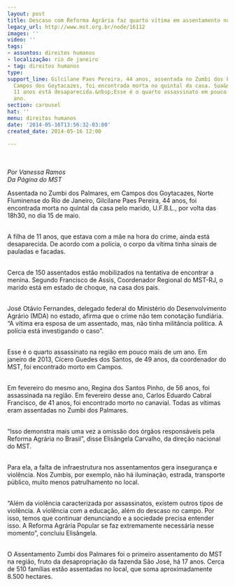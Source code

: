 ```yaml
---
layout: post
title: Descaso com Reforma Agrária faz quarto vítima em assentamento no RJ
legacy_url: http://www.mst.org.br/node/16112
images: ''
video: ''
tags:
- assuntos: direitos humanos
- localização: rio de janeiro
- tag: direitos humanos
type: 
support_line: Gilcilane Paes Pereira, 44 anos, assentada no Zumbi dos Palmares, em
  Campos dos Goytacazes, foi encontrada morta no quintal da casa. Sua&nbsp;filha de
  11 anos está desaparecida.&nbsp;Esse é o quarto assassinato em pouco mais de um
  ano.
section: carousel
hat: ''
menu: direitos humanos
date: '2014-05-16T13:56:32-03:00'
created_date: 2014-05-16 12:00

---
```

<p><br><br><em>Por Vanessa Ramos<br>Da Página do MST<br></em></p><p>Assentada no Zumbi dos Palmares, em Campos dos Goytacazes, Norte Fluminense do Rio de Janeiro, Gilcilane Paes Pereira, 44 anos, foi encontrada morta no quintal da casa pelo marido, U.F.B.L., por volta das 18h30, no dia 15 de maio.&nbsp;</p><p><br>A filha de 11 anos, que estava com a mãe na hora do crime, ainda está desaparecida. De acordo com a polícia, o corpo da vítima tinha sinais de pauladas e facadas.&nbsp;</p><p><br>Cerca de 150 assentados estão mobilizados na tentativa de encontrar a menina. Segundo Francisco de Assis, Coordenador Regional do MST-RJ, o marido está em estado de choque, na casa dos pais.</p><p><br>José Otávio Fernandes, delegado federal do Ministério do Desenvolvimento Agrário (MDA) no estado, afirma que o crime não tem conotação fundiária. “A vítima era esposa de um assentado, mas, não tinha militância política. A polícia está investigando o caso”.</p><p><br>Esse é o quarto assassinato na região em pouco mais de um ano. Em janeiro de 2013, Cícero Guedes dos Santos, de 49 anos, da coordenador do MST, foi encontrado morto em Campos.&nbsp;</p><p><br>Em fevereiro do mesmo ano, Regina dos Santos Pinho, de 56 anos, foi assassinada na região. Em fevereiro desse ano, Carlos Eduardo Cabral Francisco, de 41 anos, foi encontrado morto no canavial. Todas as vítimas eram assentadas no Zumbi dos Palmares.</p><p><br>“Isso demonstra mais uma vez a omissão dos órgãos responsáveis pela Reforma Agrária no Brasil”, disse Elisângela Carvalho, da direção nacional do MST.&nbsp;</p><p><br>Para ela, a falta de infraestrutura nos assentamentos gera insegurança e violência. Nos Zumbis, por exemplo, não há iluminação, estrada, transporte público, muito menos patrulhamento no local.</p><p><br>“Além da violência caracterizada por assassinatos, existem outros tipos de violência. A violência com a educação, além do descaso no campo. Por isso, temos que continuar denunciando e a sociedade precisa entender isso. A Reforma Agrária Popular se faz extremamente necessária nesse momento”, concluiu Elisângela.</p><p><br>O Assentamento Zumbi dos Palmares foi o primeiro assentamento do MST na região, fruto da desapropriação da fazenda São José, há 17 anos. Cerca de 510 famílias estão assentadas no local, que soma aproximadamente 8.500 hectares.&nbsp;</p><p>&nbsp;</p><p>&nbsp;</p>
